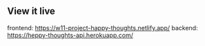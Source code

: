 ## View it live
frontend: https://w11-project-happy-thoughts.netlify.app/
backend: https://heppy-thoughts-api.herokuapp.com/
